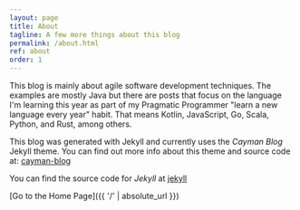```yaml
---
layout: page
title: About
tagline: A few more things about this blog
permalink: /about.html
ref: about
order: 1
---
```


This blog is mainly about agile software development techniques. The examples are mostly Java but there are posts that focus on the language I'm learning this year as part of my Pragmatic Programmer
"learn a new language every year" habit. That means Kotlin, JavaScript, Go, Scala, Python, and Rust, among others.

This blog was generated with Jekyll and currently uses the _Cayman Blog_ Jekyll theme. 
You can find out more info about this theme and source code at: [cayman-blog](https://github.com/lorepirri/cayman-blog)

You can find the source code for _Jekyll_ at [jekyll](https://github.com/jekyll/jekyll)

[Go to the Home Page]({{ '/' | absolute_url }})
